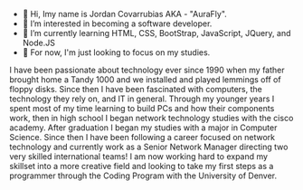 - 👋 Hi, Imy name is Jordan Covarrubias AKA - "AuraFly".
- 👀 I’m interested in becoming a software developer.
- 🌱 I’m currently learning HTML, CSS, BootStrap, JavaScript, JQuery, and Node.JS
- 💞️ For now, I'm just looking to focus on my studies.

I have been passionate about technology ever since 1990 when my father brought home a Tandy 1000 and we installed and played lemmings off of floppy disks. Since then I have been fascinated with computers, the technology they rely on, and IT in general. Through my younger years I spent most of my time learning to build PCs and how their components work, then in high school I began network technology studies with the cisco academy.
After graduation I began my studies with a major in Computer Science. Since then I have been following a career focused on network technology and currently work as a Senior Network Manager directing two very skilled international teams! I am now working hard to expand my skillset into a more creative field and looking to take my first steps as a programmer through the Coding Program with the University of Denver.

<!---
AuraFly/AuraFly is a ✨ special ✨ repository because its `README.md` (this file) appears on your GitHub profile.
You can click the Preview link to take a look at your changes.
--->
